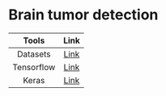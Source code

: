 # Brain tumor detection

**Tools**|**Link**
:-----:|:-----:
Datasets|[Link](https://www.kaggle.com/datasets/ahmedhamada0/brain-tumor-detection?resource=download)
Tensorflow|[Link](https://www.tensorflow.org/)
Keras|[Link](https://keras.io/)
